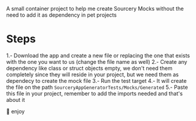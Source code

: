 A small container project to help me create Sourcery Mocks without the need to add it as dependency in pet projects

# Steps

1.-  Download the app and create a new file or replacing the one that exists with the one you want to us (change the file name as well) 
2.-  Create any dependency like class or struct objects empty, we don't need them completely since they will reside in your project, but we need them as dependecy to create the mock file
3.-  Run the test target
4.- It will create the file on the path `SourceryAppGeneratorTests/Mocks/Generated` 
5.- Paste this file in your project, remember to add the imports needed and that's about it

🎉 enjoy
